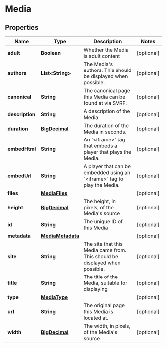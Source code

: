 
# Media

## Properties
Name | Type | Description | Notes
------------ | ------------- | ------------- | -------------
**adult** | **Boolean** | Whether the Media is adult content |  [optional]
**authors** | **List&lt;String&gt;** | The Media&#39;s authors. This should be displayed when possible. |  [optional]
**canonical** | **String** | The canonical page this Media can be found at via SVRF. |  [optional]
**description** | **String** | A description of the Media |  [optional]
**duration** | [**BigDecimal**](BigDecimal.md) | The duration of the Media in seconds. |  [optional]
**embedHtml** | **String** | An &#x60;&lt;iframe&gt;&#x60; tag that embeds a player that plays the Media. |  [optional]
**embedUrl** | **String** | A player that can be embedded using an &#x60;&lt;iframe&gt;&#x60; tag to play the Media. |  [optional]
**files** | [**MediaFiles**](MediaFiles.md) |  |  [optional]
**height** | [**BigDecimal**](BigDecimal.md) | The height, in pixels, of the Media&#39;s source |  [optional]
**id** | **String** | The unique ID of this Media |  [optional]
**metadata** | [**MediaMetadata**](MediaMetadata.md) |  |  [optional]
**site** | **String** | The site that this Media came from. This should be displayed when possible. |  [optional]
**title** | **String** | The title of the Media, suitable for displaying |  [optional]
**type** | [**MediaType**](MediaType.md) |  |  [optional]
**url** | **String** | The original page this Media is located at. |  [optional]
**width** | [**BigDecimal**](BigDecimal.md) | The width, in pixels, of the Media&#39;s source |  [optional]



